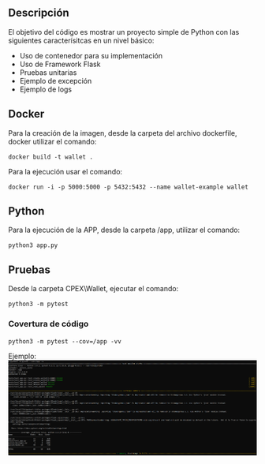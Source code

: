 ## Descripción
El objetivo del código es mostrar un proyecto simple de Python con las siguientes caracterísitcas en un nivel básico:
- Uso de contenedor para su implementación
- Uso de Framework Flask
- Pruebas unitarias
- Ejemplo de excepción
- Ejemplo de logs


## Docker
Para la creación de la imagen, desde la carpeta del archivo dockerfile, docker utilizar el comando:
```
docker build -t wallet .
```

Para la ejecución usar el comando:
```
docker run -i -p 5000:5000 -p 5432:5432 --name wallet-example wallet
```

## Python
Para la ejecución de la APP, desde la carpeta /app, utilizar el comando:
```
python3 app.py
```

## Pruebas
Desde la carpeta CPEX\Wallet, ejecutar el comando:
```
python3 -m pytest
```

### Covertura de código

```
python3 -m pytest --cov=/app -vv
```

Ejemplo:
![Covertura](images/coverage.PNG) 